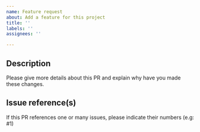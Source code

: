 ```yaml
---
name: Feature request
about: Add a feature for this project
title: ''
labels: ''
assignees: ''

---
```


## Description
Please give more details about this PR and explain why have you made these changes.

## Issue reference(s)
If this PR references one or many issues, please indicate their numbers (e.g: #1)
